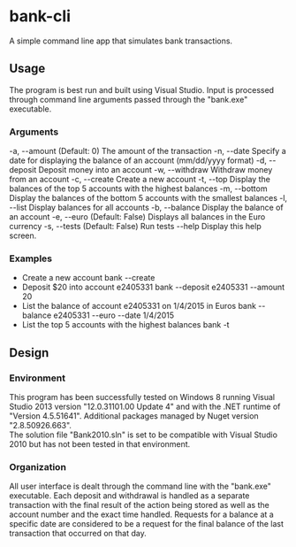 # bank-cli
A simple command line app that simulates bank transactions.

Usage
------
The program is best run and built using Visual Studio.  Input is processed through command line arguments passed through the
"bank.exe" executable.
### Arguments
  -a, --amount      (Default: 0) The amount of the transaction
  -n, --date        Specify a date for displaying the balance of an account (mm/dd/yyyy format)
  -d, --deposit     Deposit money into an account
  -w, --withdraw    Withdraw money from an account
  -c, --create      Create a new account
  -t, --top         Display the balances of the top 5 accounts with the highest balances
  -m, --bottom      Display the balances of the bottom 5 accounts with the smallest balances
  -l, --list        Display balances for all accounts
  -b, --balance     Display the balance of an account
  -e, --euro        (Default: False) Displays all balances in the Euro currency
  -s, --tests       (Default: False) Run tests
  --help            Display this help screen.

### Examples
* Create a new account
	bank --create
* Deposit $20 into account e2405331
	bank --deposit e2405331 --amount 20
* List the balance of account e2405331 on 1/4/2015 in Euros
	bank --balance e2405331 --euro --date 1/4/2015  
* List the top 5 accounts with the highest balances
	bank -t

Design
------
### Environment
This program has been successfully tested on Windows 8 running Visual Studio 2013 version "12.0.31101.00 Update 4"
 and with the .NET runtime of "Version 4.5.51641".  Additional packages managed by Nuget version "2.8.50926.663".  
 The solution file "Bank2010.sln" is set to be compatible with Visual Studio 2010 but has not been tested in that environment.

### Organization 
All user interface is dealt through the command line with the "bank.exe" executable.  Each deposit and withdrawal is handled 
as a separate transaction with the final result of the action being stored as well as the account number and the exact time 
handled.  Requests for a balance at a specific date are considered to be a request for the final balance of the last 
transaction that occurred on that day.
